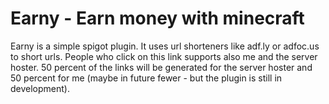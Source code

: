 # Earny - Earn money with minecraft

Earny is a simple spigot plugin. It uses url shorteners like adf.ly or adfoc.us to short urls.
People who click on this link supports also me and the server hoster.
50 percent of the links will be generated for the server hoster and 50 percent for me (maybe in future fewer - but the plugin is still in development).